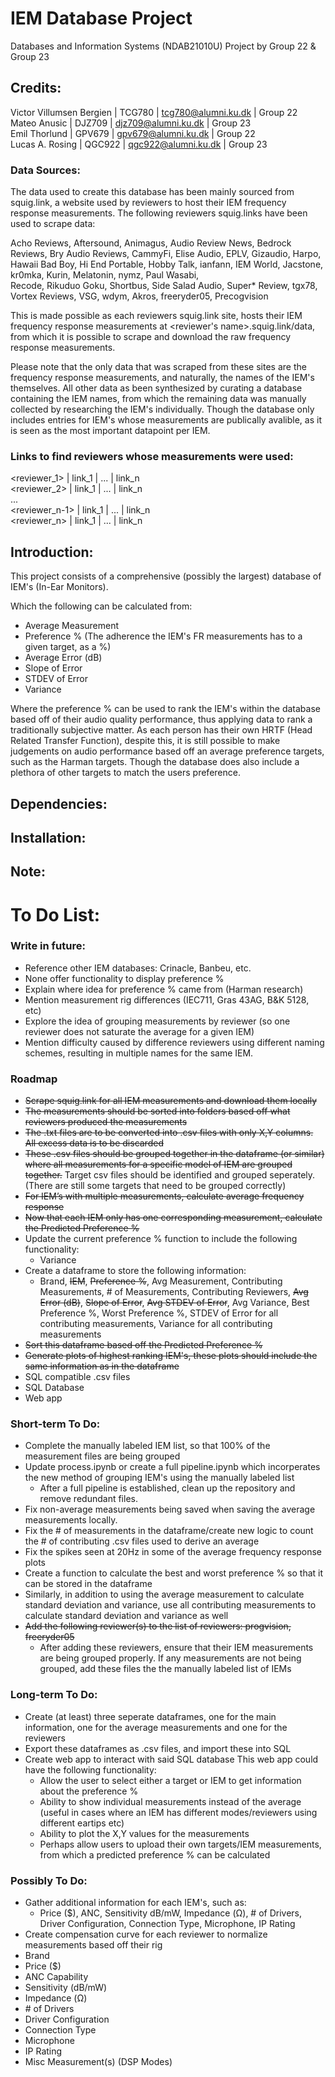 # IEM Database Project
Databases and Information Systems (NDAB21010U) Project by Group 22 & Group 23

## Credits:
Victor Villumsen Bergien | TCG780 | tcg780@alumni.ku.dk | Group 22 <br />
Mateo Anusic | DJZ709 | djz709@alumni.ku.dk  | Group 23 <br />
Emil Thorlund | GPV679 | gpv679@alumni.ku.dk  | Group 22 <br />
Lucas A. Rosing | QGC922 | qgc922@alumni.ku.dk | Group 23 

### Data Sources:
The data used to create this database has been mainly sourced from squig.link, a website used by reviewers to
host their IEM frequency response measurements. The following reviewers squig.links have been used to scrape data:

Acho Reviews, 
Aftersound, 
Animagus, 
Audio Review News, 
Bedrock Reviews, 
Bry Audio Reviews, 
CammyFi, 
Elise Audio, 
EPLV, 
Gizaudio, 
Harpo, 
Hawaii Bad Boy, 
Hi End Portable, 
Hobby Talk, 
ianfann, 
IEM World, 
Jacstone, 
kr0mka, 
Kurin, 
Melatonin, 
nymz, 
Paul Wasabi,  
Recode, 
Rikuduo Goku, 
Shortbus, 
Side Salad Audio, 
Super* Review, 
tgx78, 
Vortex Reviews, 
VSG, 
wdym, 
Akros,
freeryder05, 
Precogvision

This is made possible as each reviewers squig.link site, hosts their IEM frequency response measurements at
<reviewer's name>.squig.link/data, from which it is possible to scrape and download the raw frequency response measurements.

Please note that the only data that was scraped from these sites are the frequency response measurements, and naturally, the names of the IEM's themselves.
All other data as been synthesized by curating a database containing the IEM names, from which the remaining data was manually collected by researching the IEM's individually. Though the database only includes entries for IEM's whose measurements are publically avalible, as it is seen as the most important datapoint per IEM.

### Links to find reviewers whose measurements were used:

<reviewer_1> | link_1 | ... | link_n <br />
<reviewer_2> | link_1 | ... | link_n <br />
... <br />
<reviewer_n-1> | link_1 | ... | link_n <br />
<reviewer_n> | link_1 | ... | link_n

## Introduction:
This project consists of a comprehensive (possibly the largest) database of IEM's (In-Ear Monitors).

Which the following can be calculated from:

- Average Measurement
- Preference % (The adherence the IEM's FR measurements has to a given target, as a %)
- Average  Error (dB)
- Slope of Error
- STDEV of Error
- Variance

Where the preference % can be used to rank the IEM's within the database based off of their audio quality performance, thus applying data to rank a traditionally subjective matter. As each person has their own HRTF (Head Related Transfer Function), despite this, it is still possible to make judgements on audio performance based off an average preference targets, such as the Harman targets. Though the database does also include a plethora of other targets to match the users preference.

## Dependencies:

## Installation:

## Note:

# To Do List:

### Write in future:
- Reference other IEM databases: Crinacle, Banbeu, etc.
- None offer functionality to display preference %
- Explain where idea for preference % came from (Harman research)
- Mention measurement rig differences (IEC711, Gras 43AG, B&K 5128, etc)
- Explore the idea of grouping measurements by reviewer (so one reviewer does not saturate the average for a given IEM)
- Mention difficulty caused by difference reviewers using different naming schemes, resulting in multiple names for the same IEM.

### Roadmap

- ~~Scrape squig.link for all IEM measurements and download them locally~~
- ~~The measurements should be sorted into folders based off what reviewers produced the measurements~~
- ~~The .txt files are to be converted into .csv files with only X,Y columns. All excess data is to be discarded~~
- ~~These .csv files should be grouped together in the dataframe (or similar) where all measurements for a specific model of IEM are grouped together.~~ Target csv files should be identified and grouped seperately. (There are still some targets that need to be grouped correctly)
- ~~For IEM’s with multiple measurements, calculate average frequency response~~
- ~~Now that each IEM only has one corresponding measurement, calculate the Predicted Preference %~~
- Update the current preference % function to include the following functionality:
	- Variance
- Create a dataframe to store the following information:
	- Brand, ~~IEM~~, ~~Preference %~~, Avg Measurement, Contributing Measurements, # of Measurements, Contributing Reviewers, ~~Avg  Error (dB)~~, ~~Slope of Error~~, ~~Avg STDEV of Error~~, Avg Variance, Best Preference %, Worst Preference %, STDEV of Error for all contributing measurements, Variance for all contributing measurements
- ~~Sort this dataframe based off the Predicted Preference %~~
- ~~Generate plots of highest ranking IEM's, these plots should include the same information as in the dataframe~~
- SQL compatible .csv files
- SQL Database
- Web app

### Short-term To Do:
- Complete the manually labeled IEM list, so that 100% of the measurement files are being grouped
- Update process.ipynb or create a full pipeline.ipynb which incorperates the new method of grouping IEM's using the manually labeled list
	- After a full pipeline is established, clean up the repository and remove redundant files.
- Fix non-average measurements being saved when saving the average measurements locally.
- Fix the # of measurements in the dataframe/create new logic to count the # of contributing .csv files used to derive an average
- Fix the spikes seen at 20Hz in some of the average frequency response plots
- Create a function to calculate the best and worst preference % so that it can be stored in the dataframe
- Similarly, in addition to using the average measurement to calculate standard deviation and variance, use all contributing measurements to calculate standard deviation and variance as well
- ~~Add the following reviewer(s) to the list of reviewers: progvision, freeryder05~~
	- After adding these reviewers, ensure that their IEM measurements are being grouped properly. If any measurements are not being grouped, add these files the the manually labeled list of IEMs

### Long-term To Do:
- Create (at least) three seperate dataframes, one for the main information, one for the average measurements and one for the reviewers
- Export these dataframes as .csv files, and import these into SQL
- Create web app to interact with said SQL database
	This web app could have the following functionality:
	- Allow the user to select either a target or IEM to get information about the preference %
	- Ability to show individual measurements instead of the average (useful in cases where an IEM has different modes/reviewers using different eartips etc)
	- Ability to plot the X,Y values for the measurements
	- Perhaps allow users to upload their own targets/IEM measurements, from which a predicted preference % can be calculated

### Possibly To Do:
- Gather additional information for each IEM's, such as:
	- Price ($), ANC, Sensitivity dB/mW, Impedance (Ω), # of Drivers, Driver Configuration, Connection Type, Microphone, IP Rating
- Create compensation curve for each reviewer to normalize measurements based off their rig
- Brand
- Price ($)
- ANC Capability
- Sensitivity (dB/mW)
- Impedance (Ω)
- \# of Drivers
- Driver Configuration
- Connection Type
- Microphone
- IP Rating	
- Misc Measurement(s) (DSP Modes)
